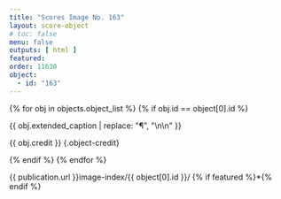 ```yaml
---
title: "Scores Image No. 163"
layout: score-object
# toc: false
menu: false
outputs: [ html ]
featured: 
order: 11630
object:
  - id: "163"
---
```


{% for obj in objects.object_list %}
{% if obj.id == object[0].id %}

{{ obj.extended_caption | replace: "¶", "\n\n" }}

{{ obj.credit }} {.object-credit}

{% endif %}
{% endfor %}

<div class="object-credit object-url is-print-only">

{{ publication.url }}image-index/{{ object[0].id }}/ {% if featured %}*{% endif %}

</div>
